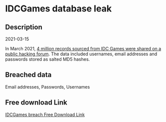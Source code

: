 # IDCGames database leak

## Description

2021-03-15

In March 2021, <a href="https://socradar.io/the-week-in-dark-web-19-march-2021-us-law-firms-on-target/" target="_blank" rel="noopener">4 million records sourced from IDC Games were shared on a public hacking forum</a>. The data included usernames, email addresses and passwords stored as salted MD5 hashes.

## Breached data

Email addresses, Passwords, Usernames

## Free download Link

[IDCGames breach Free Download Link](https://tinyurl.com/2b2k277t)